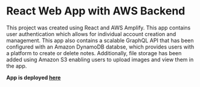 # React Web App with AWS Backend

This project was created using React and AWS Amplify. This app contains user authentication which allows for individual account creation and management. This app also contains a scalable GraphQL API that has been configured with an Amazon DynamoDB databse, which provides users with a platform to create or delete notes. Additionally, file storage has been added using Amazon S3 enabling users to upload images and view them in the app.

**App is deployed [here](https://main.d1rwhnhyww0m2n.amplifyapp.com/)**